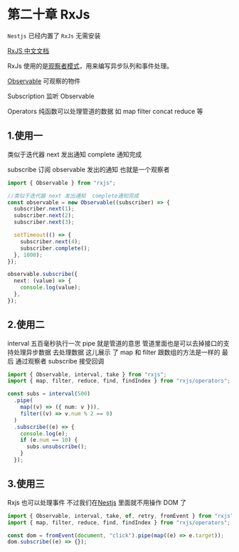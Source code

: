 # 第二十章 RxJs

`Nestjs` 已经内置了 `RxJs` 无需安装

[RxJS 中文文档](https://cn.rx.js.org/class/es6/Observable.js~Observable.html)

RxJs 使用的是[观察者模式](https://so.csdn.net/so/search?q=观察者模式&spm=1001.2101.3001.7020)，用来编写异步队列和事件处理。

[Observable](https://so.csdn.net/so/search?q=Observable&spm=1001.2101.3001.7020) 可观察的物件

Subscription 监听 Observable

Operators 纯函数可以处理管道的数据 如 map filter concat reduce 等

## 1.使用一

类似于迭代器 next 发出通知 complete 通知完成

subscribe 订阅 observable 发出的通知 也就是一个观察者

```ts
import { Observable } from "rxjs";

//类似于迭代器 next 发出通知  complete通知完成
const observable = new Observable((subscriber) => {
  subscriber.next(1);
  subscriber.next(2);
  subscriber.next(3);

  setTimeout(() => {
    subscriber.next(4);
    subscriber.complete();
  }, 1000);
});

observable.subscribe({
  next: (value) => {
    console.log(value);
  },
});
```

## 2.使用二

interval 五百毫秒执行一次 pipe 就是管道的意思 管道里面也是可以去掉接口的支持处理异步数据 去处理数据 这儿展示 了 map 和 filter 跟数组的方法是一样的 最后 通过观察者 subscribe 接受回调

```ts
import { Observable, interval, take } from "rxjs";
import { map, filter, reduce, find, findIndex } from "rxjs/operators";

const subs = interval(500)
  .pipe(
    map((v) => ({ num: v })),
    filter((v) => v.num % 2 == 0)
  )
  .subscribe((e) => {
    console.log(e);
    if (e.num == 10) {
      subs.unsubscribe();
    }
  });
```

## 3.使用三

Rxjs 也可以处理事件 不过我们在[Nestjs](https://so.csdn.net/so/search?q=Nestjs&spm=1001.2101.3001.7020) 里面就不用操作 DOM 了

```ts
import { Observable, interval, take, of, retry, fromEvent } from "rxjs";
import { map, filter, reduce, find, findIndex } from "rxjs/operators";

const dom = fromEvent(document, "click").pipe(map((e) => e.target));
dom.subscribe((e) => {});
```
